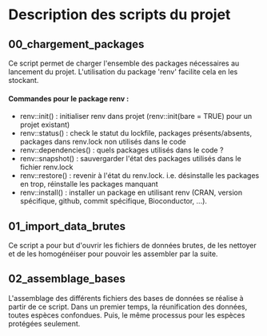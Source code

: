 # Description des scripts du projet

## 00_chargement_packages

Ce script permet de charger l'ensemble des packages nécessaires au lancement du projet. L'utilisation du package 'renv' facilite cela en les stockant.

#### Commandes pour le package renv :


-   renv::init() : initialiser renv dans projet (renv::init(bare = TRUE) pour un projet existant)
-   renv::status() : check le statut du lockfile, packages présents/absents, packages dans renv.lock non utilisés dans le code
-   renv::dependencies() : quels packages utilisés dans le code ?
-   renv::snapshot() : sauvergarder l'état des packages utilisés dans le fichier renv.lock
-   renv::restore() : revenir à l'état du renv.lock. i.e. désinstalle les packages en trop, réinstalle les packages manquant
-   renv::install() : installer un package en utilisant renv (CRAN, version spécifique, github, commit spécifique, Bioconductor, ...).

## 01_import_data_brutes
Ce script a pour but d'ouvrir les fichiers de données brutes, de les nettoyer et de les homogénéiser pour pouvoir les assembler par la suite. 

## 02_assemblage_bases
L'assemblage des différents fichiers des bases de données se réalise à partir de ce script. Dans un premier temps, la réunification des données, toutes espèces confondues. Puis, le même processus pour les espèces protégées seulement.
